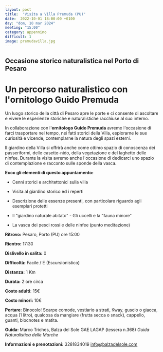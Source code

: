 ```yaml
---
layout: post
title:  "Visita a Villa Premuda (PU)"
date:  2022-10-01 18:00:00 +0100
day: "dom, 10 mar 2024"
meeting: "15:00"
category: appennino 
difficult: 1
image: premudavilla.jpg
---
```


## Occasione storico naturalistica nel Porto di Pesaro

# Un percorso naturalistico con l'ornitologo Guido Premuda

Un luogo storico della città di Pesaro apre le porte e ci consente di ascoltare e vivere le esperienze storiche e naturalistiche racchiuse al suo interno. 

In collaborazione con l'**ornitologo Guido Premuda** avremo l'occasione di farci trasportare nel tempo, nei fatti storici della Villa, esplorarne le sue curiosità e vicende, contemplarne la natura degli spazi esterni.

Il giardino della Villa si offrirà anche come ottimo spazio di conoscenza dei passeriformi, delle casette-nido, della vegetazione e del laghetto delle ninfee.
Durante la visita avremo anche l'occasione di dedicarci uno spazio di contemplazione e racconto sulle sponde della vasca.

**Ecco gli elementi di questo appuntamento:**

- Cenni storici e architettonici sulla villa
  
- Visita al giardino storico ed i reperti
  
- Descrizione delle essenze presenti, con particolare riguardo agli esemplari protetti
  
- Il "giardino naturale abitato" - Gli uccelli e la "fauna minore"
  
- La vasca dei pesci rossi e delle ninfee (punto meditazione)


**Ritrovo:** Pesaro, Porto (PU) ore 15:00

**Rientro:** 17:30 

**Dislivello in salita:**  0

**Difficoltà:** Facile / E (Escursionistico)

**Distanza:** 1 Km

**Durata:** 2 ore circa 

**Costo adulti:** 15€ 

**Costo minori:** 10€ 


**Portare:** Binocolo! Scarpe comode, vestiario a strati, Kway, guscio o giacca, acqua (1 litro), qualcosa da mangiare (frutta secca o snack), cappello, guanti, blocnotes e matita. 

**Guida:** Marco Triches, Balza del Sole GAE LAGAP (tessera n.368)
*Guida Naturalistica delle Marche*

**Informazioni e prenotazioni:** 3281834019 info@balzadelsole.com
